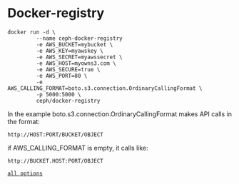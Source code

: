 Docker-registry
===============

```
docker run -d \
         --name ceph-docker-registry
         -e AWS_BUCKET=mybucket \
         -e AWS_KEY=myawskey \
         -e AWS_SECRET=myawssecret \
         -e AWS_HOST=myowns3.com \
         -e AWS_SECURE=true \
         -e AWS_PORT=80 \
         -e AWS_CALLING_FORMAT=boto.s3.connection.OrdinaryCallingFormat \
         -p 5000:5000 \
         ceph/docker-registry
```

In the example boto.s3.connection.OrdinaryCallingFormat  makes API calls in the format:
```
http://HOST:PORT/BUCKET/OBJECT
```
if AWS_CALLING_FORMAT is empty, it calls like:
```
http://BUCKET.HOST:PORT/OBJECT
```

[`all options`](https://github.com/docker/docker-registry/blob/master/ADVANCED.md)
